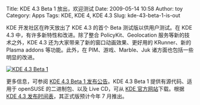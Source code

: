 Title: KDE 4.3 Beta 1 放出，欢迎测试
Date: 2009-05-14 10:58
Author: toy
Category: Apps
Tags: KDE, KDE 4, KDE 4.3
Slug: kde-43-beta-1-is-out

KDE 开发社区在昨天放出了 KDE 4.3 的首个 Beta 测试版以供用户测试。在 KDE
4.3 中，有许多新特性和改进。除了整合 PolicyKit、Geolocation
服务等新的技术之外，KDE 4.3 还为大家带来了新的窗口动画效果、更好用的
KRunner、新的 Plasma addons 等功能。此外，在 PIM、游戏、Marble、Juk
诸方面也包括一些明显的改进。

[![KDE 4.3 Beta
1](http://i.linuxtoy.org/images/2009/05/kde43b1-thumb.png)](http://i.linuxtoy.org/images/2009/05/kde43b1.png)

更多信息，可参阅 [KDE 4.3 Beta 1
发布公告](http://kde.org/announcements/announce-4.3-beta1.php)。KDE 4.3
Beta 1 提供有源代码、适用于 openSUSE 的二进制包、以及 Live CD，可从 [KDE
官方网站](http://kde.org/info/4.2.85.php)下载。根据 [KDE 4.3
发布时间表](http://linuxtoy.org/archives/kde-43-release-schedule.html)，其正式版预计今年
7 月推出。
